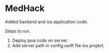 # MedHack
Added backend and ios application code.

Steps to run.
1. Deploy java code on server.
2. Add server path in config.swift file ios project.
